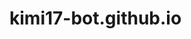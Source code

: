 # kimi17-bot.github.io
<!DOCTYPE html>
<html lang="eng">
<head>
    <meta charset="UTF-8">
    <meta name="viewport" content="width=device-width, initial-scale=1.0">
    <title>Bespoke Boat | International website</title>
    <script src="https://cdn.tailwindcss.com"></script>
    <link rel="stylesheet" href="https://cdnjs.cloudflare.com/ajax/libs/font-awesome/6.4.0/css/all.min.css">
    <style>
        @import url('https://fonts.googleapis.com/css2?family=Noto+Sans+KR:wght@300;400;500;700&display=swap');
        
        body {
            font-family: 'Noto Sans KR', sans-serif;
            scroll-behavior: smooth;
        }
        
        .model-card {
            transition: all 0.3s ease;
        }
        
        .model-card:hover {
            transform: translateY(-10px);
            box-shadow: 0 20px 25px -5px rgba(0, 0, 0, 0.1), 0 10px 10px -5px rgba(0, 0, 0, 0.04);
        }
        
        .discover-card {
            transition: all 0.3s ease;
        }
        
        .discover-card:hover {
            transform: scale(1.03);
        }
        
        .nav-link {
            position: relative;
        }
        
        .nav-link::after {
            content: '';
            position: absolute;
            width: 0;
            height: 2px;
            bottom: -2px;
            left: 0;
            background-color: #d5001c;
            transition: width 0.3s ease;
        }
        
        .nav-link:hover::after {
            width: 100%;
        }
        
        .hamburger {
            transition: all 0.3s ease;
        }
        
        .hamburger.active {
            transform: rotate(90deg);
        }
    </style>
</head>
<body class="bg-gray-50">
    <!-- Navigation -->
    <nav class="bg-white shadow-md fixed w-full z-50">
        <div class="max-w-7xl mx-auto px-4 sm:px-6 lg:px-8">
            <div class="flex justify-between h-16">
                <div class="flex items-center">
                    <a href="#" class="flex-shrink-0">
            <img class="h-16 transition-all duration-300 hover:scale-110" src="https://github.com/kimi17-bot/picture_of_boat/raw/70ad332a02918ba1de4ee8e932a4c07448b771a8/navi.ico" 
            alt="Bpat Logo">
                    </a>
                    <div class="hidden md:block ml-10">
                        <div class="flex space-x-8">
                            <a href="#" class="nav-link text-gray-900 hover:text-red-600 px-3 py-2 text-sm font-medium">MODELS</a>
                            <a href="#" class="nav-link text-gray-900 hover:text-red-600 px-3 py-2 text-sm font-medium">OFFERS</a>
                            <a href="#" class="nav-link text-gray-900 hover:text-red-600 px-3 py-2 text-sm font-medium">CONTACTS</a>
                        </div>
                    </div>
                </div>
                <div class="hidden md:flex items-center space-x-4">
                    <a href="#" class="text-gray-900 hover:text-red-600">
                        <i class="fas fa-search"></i>
                    </a>
                    <a href="#" class="text-gray-900 hover:text-red-600">
                        <i class="fas fa-user"></i>
                    </a>
                    <a href="#" class="text-gray-900 hover:text-red-600">
                        <i class="fas fa-shopping-bag"></i>
                    </a>
                </div>
                <div class="md:hidden flex items-center">
                    <button id="mobile-menu-button" class="hamburger inline-flex items-center justify-center p-2 rounded-md text-gray-900 hover:text-red-600 focus:outline-none">
                        <i class="fas fa-bars text-xl"></i>
                    </button>
                </div>
            </div>
        </div>
        
        <!-- Mobile menu -->
        <div id="mobile-menu" class="hidden md:hidden bg-white shadow-lg">
            <div class="px-2 pt-2 pb-3 space-y-1 sm:px-3">
                <a href="#" class="block px-3 py-2 text-base font-medium text-gray-900 hover:text-red-600">Model</a>
                <a href="#" class="block px-3 py-2 text-base font-medium text-gray-900 hover:text-red-600">Service</a>
                <a href="#" class="block px-3 py-2 text-base font-medium text-gray-900 hover:text-red-600">Contacts</a>
                <div class="flex justify-center space-x-4 pt-2">
                    <a href="#" class="text-gray-900 hover:text-red-600">
                        <i class="fas fa-search"></i>
                    </a>
                    <a href="#" class="text-gray-900 hover:text-red-600">
                        <i class="fas fa-user"></i>
                    </a>
                    <a href="#" class="text-gray-900 hover:text-red-600">
                        <i class="fas fa-shopping-bag"></i>
                    </a>
                </div>
            </div>
        </div>
    </nav>

    <!-- Hero Section -->
    <section class="relative h-screen flex items-center justify-center text-white pt-16 overflow-hidden">
        <div class="absolute inset-0 w-full h-full">
            <iframe 
                class="w-full h-full object-cover" 
                src="https://www.youtube.com/embed/81UoJsHUG4Q?autoplay=1&mute=1&loop=1&playlist=81UoJsHUG4Q&controls=0&modestbranding=1&rel=0" 
                frameborder="0" 
                allow="accelerometer; autoplay; clipboard-write; encrypted-media; gyroscope; picture-in-picture" 
                allowfullscreen>
            </iframe>
            <div class="absolute inset-0 w-full h-full bg-black bg-opacity-30"></div>
        </div>
        <div class="text-center px-4 relative z-10">
            <h1 class="text-4xl md:text-6xl font-bold mb-6">Bespoke Boat Design.</h1>
            <p class="text-xl md:text-2xl mb-8">Your dream will be come true with BPAT </p>
            <a imag="" class="bg-transparent hover:bg-white hover:text-black text-white font-semibold py-3 px-8 border border-white rounded-full transition duration-300">
                Tell us your story
            </a>
        </div>
    </section>



    <!-- Video Grid Section -->
    <section class="grid grid-cols-1 md:grid-cols-3 gap-0 max-w-7xl mx-auto">
        <!-- 660 -->
        <div class="relative overflow-hidden h-96">
            <div class="w-full h-full">
                <iframe class="w-full h-full object-cover transition-transform duration-500 hover:scale-110"
                    src="https://www.youtube.com/embed/_mLShg3Ca8U?autoplay=1&mute=1&loop=1&playlist=_mLShg3Ca8U&controls=0"
                    frameborder="0"
                    allow="accelerometer; autoplay; clipboard-write; encrypted-media; gyroscope; picture-in-picture"
                    allowfullscreen>
                </iframe>
            </div>
            <div class="absolute inset-0 bg-black bg-opacity-30 flex items-center justify-center opacity-0 hover:opacity-100 transition-opacity duration-300">
                <a href="#" class="text-white text-xl font-bold border-b-2 border-white pb-1">660</a>
            </div>
        </div>
                
        <!-- Racer -->
        <div class="relative overflow-hidden h-96">
            <div class="w-full h-full">
                <iframe class="w-full h-full object-cover transition-transform duration-500 hover:scale-110"
                    src="https://www.youtube.com/embed/BfQaWqCZDMg?autoplay=1&mute=1&loop=1&playlist=BfQaWqCZDMg&controls=0"
                    frameborder="0"
                    allow="accelerometer; autoplay; clipboard-write; encrypted-media; gyroscope; picture-in-picture"
                    allowfullscreen>
                </iframe>
            </div>
            <div class="absolute inset-0 bg-black bg-opacity-30 flex items-center justify-center opacity-0 hover:opacity-100 transition-opacity duration-300">
                <a href="#" class="text-white text-xl font-bold border-b-2 border-white pb-1">Racer</a>
            </div>
        </div>
        
        <!-- Majestic -->
        <div class="relative overflow-hidden h-96">
            <div class="w-full h-full">
                <iframe class="w-full h-full object-cover transition-transform duration-500 hover:scale-110"
                    src="https://www.youtube.com/embed/lxnB2nM83BI?autoplay=1&mute=1&loop=1&playlist=lxnB2nM83BI&controls=0"
                    frameborder="0"
                    allow="accelerometer; autoplay; clipboard-write; encrypted-media; gyroscope; picture-in-picture" 
                    allowfullscreen>
                </iframe>
            </div>
            <div class="absolute inset-0 bg-black bg-opacity-30 flex items-center justify-center opacity-0 hover:opacity-100 transition-opacity duration-300">
                <a href="#" class="text-white text-xl font-bold border-b-2 border-white pb-1">Majestic</a>
            </div>
        </div>
    </section>



    <!-- Image Grid Section: 3-column layout -->
    <section class="py-12 max-w-7xl mx-auto px-4 sm:px-6 lg:px-8">
        <h2 class="text-3xl md:text-4xl font-bold text-center mb-10">Models</h2>
        <div class="grid grid-cols-1 md:grid-cols-3 gap-6">


            
            <!-- Majestic Card -->
            <div class="model-card bg-gray-50 rounded-lg overflow-hidden shadow-md">
                <img src="https://github.com/kimi17-bot/picture_of_boat/blob/30db4962b3b4716a96a0a67b2106dd67fde1aaf9/power%20boat.jpg?raw=true" 
                     alt="Majestic" 
                     class="w-full h-48 object-cover">
                <div class="p-6">
                    <h3 class="text-xl font-bold mb-2">Majestic</h3>
                    <p class="text-sm text-gray-500 mb-4">Inboard Diesel</p>
                    <p class="text-gray-700 mb-4">Our very first power boat design.</p>
                    Specification <i class="fas fa-chevron-right ml-1 text-sm"></i>
                    </a>
                </div>
            </div>
            
            <!-- Racer Card -->
            <div class="model-card bg-gray-50 rounded-lg overflow-hidden shadow-md">
                <img src="https://github.com/kimi17-bot/picture_of_boat/blob/30db4962b3b4716a96a0a67b2106dd67fde1aaf9/racing.jpg?raw=true" 
                         alt="Racer" 
                         class="w-full h-48 object-cover">
                <div class="p-6">
                    <h3 class="text-xl font-bold mb-2">Racer</h3>
                    <p class="text-sm text-gray-500 mb-4">Diesel/Ethanol</p>
                    <p class="text-gray-700 mb-4">Super fast racing boat.</p>
                                Specification<i class="fas fa-chevron-right ml-1 text-sm"></i>
                    </a>
                </div>
            </div>

            <!-- 660 Card -->
            <div class="model-card bg-gray-50 rounded-lg overflow-hidden shadow-md">
                <img src="https://github.com/kimi17-bot/picture_of_boat/blob/30db4962b3b4716a96a0a67b2106dd67fde1aaf9/power%20boat1.jpg?raw=true"
                     alt="660" 
                     class="w-full h-48 object-cover">
                <div class="p-6">
                    <h3 class="text-xl font-bold mb-2">660</h3>
                    <p class="text-sm text-gray-500 mb-4">Electric</p>
                    <p class="text-gray-700 mb-4">Compact electric boat.</p>
              Specification<i class="fas fa-chevron-right ml-1 text-sm"></i>
                    </a>
                </div>
            </div>
        </div>
    </section>
            
    <!-- Footer -->              
    <footer class="bg-gray-900 text-gray-200 py-12">
        <div class="max-w-7xl mx-auto px-4 sm:px-6 lg:px-8 grid grid-cols-1 md:grid-cols-3 gap-8">
            <div>
                <h3 class="text-lg font-semibold mb-4">Bespoke Boat</h3>
                <p class="text-gray-400 text-sm">Crafting your dreams into reality on water.</p>
                <div class="flex space-x-4 mt-4">
                    <a href="#" class="text-gray-400 hover:text-white"><i class="fab fa-facebook-f"></i></a>
                    <a href="#" class="text-gray-400 hover:text-white"><i class="fab fa-twitter"></i></a>
                    <a href="#" class="text-gray-400 hover:text-white"><i class="fab fa-instagram"></i></a>
                </div>
            </div>
            <div>
                <h3 class="text-lg font-semibold mb-4">Quick Links</h3>
                <ul class="space-y-2">
                    <li><a href="#" class="text-gray-400 hover:text-white">Models</a></li>
                    <li><a href="#" class="text-gray-400 hover:text-white">Offers</a></li>
                    <li><a href="#" class="text-gray-400 hover:text-white">About Us</a></li>
                    <li><a href="#" class="text-gray-400 hover:text-white">Contact</a></li>
                </ul>
            </div>
            <div>
                <h3 class="text-lg font-semibold mb-4">Legal Information</h3>
                <ul class="space-y-2">
                    <li><a href="#" class="text-gray-400 hover:text-white">Terms of Use</a></li>
                    <li><a href="#" class="text-gray-400 hover:text-white">Privacy Policy</a></li>
                    <li><a href="#" class="text-gray-400 hover:text-white">Cookie Policy</a></li>
                    <li><a href="#" class="text-gray-400 hover:text-white">Legal Disclaimer</a></li>
                </ul>
            </div>
        </div>
        <div class="text-center text-gray-500 text-sm mt-8 border-t border-gray-700 pt-6">
            &copy; 2025 Bespoke Boat. All rights reserved.
        </div>
    </footer>
            
    <script>
        // Mobile menu toggle
        const mobileMenuButton = document.getElementById('mobile-menu-button');
        const mobileMenu = document.getElementById('mobile-menu');
        
        mobileMenuButton.addEventListener('click', () => {
            mobileMenu.classList.toggle('hidden');
            mobileMenuButton.classList.toggle('active');
        });
        
        // Smooth scrolling for anchor links
        document.querySelectorAll('a[href^="#"]').forEach(anchor => {
            anchor.addEventListener('click', function (e) {
                e.preventDefault();
                
                document.querySelector(this.getAttribute('href')).scrollIntoView({
                    behavior: 'smooth'
                });
            });
        });
        
        // Scroll to top button
        const scrollToTopButton = document.createElement('button');
        scrollToTopButton.innerHTML = '<i class="fas fa-chevron-up"></i>';
        scrollToTopButton.className = 'fixed bottom-8 right-8 bg-red-600 text-white w-12 h-12 rounded-full shadow-lg flex items-center justify-center text-xl hover:bg-red-700 transition duration-300 opacity-0 invisible';
        document.body.appendChild(scrollToTopButton);
        
        window.addEventListener('scroll', () => {
            if (window.pageYOffset > 300) {
                scrollToTopButton.classList.remove('opacity-0', 'invisible');
                scrollToTopButton.classList.add('opacity-100', 'visible');
            } else {
                scrollToTopButton.classList.remove('opacity-100', 'visible');
                scrollToTopButton.classList.add('opacity-0', 'invisible');
            }
        });

        scrollToTopButton.addEventListener('click', () => {
            window.scrollTo({
                top: 0,
                behavior: 'smooth'
            });
        });
    </script>
</body>
</html>
